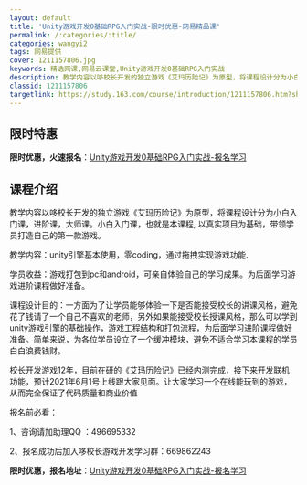 ```yaml
---
layout: default
title: 'Unity游戏开发0基础RPG入门实战-限时优惠-网易精品课'
permalink: /:categories/:title/
categories: wangyi2
tags: 网易提供
cover: 1211157806.jpg
keywords: 精选网课,网易云课堂,Unity游戏开发0基础RPG入门实战
description: 教学内容以哆校长开发的独立游戏《艾玛历险记》为原型，将课程设计分为小白入门课，进阶课，大师课。小白入门课，也就是本课程,
classid: 1211157806
targetlink: https://study.163.com/course/introduction/1211157806.htm?share=1&shareId=1025206652&utm_campaign=share&utm_medium=iphoneShare&utm_source=&utm_u=1025206652
---
```


## 限时特惠

**限时优惠，火速报名**：[Unity游戏开发0基础RPG入门实战-报名学习](https://study.163.com/course/introduction/1211157806.htm?share=1&shareId=1025206652&utm_campaign=share&utm_medium=iphoneShare&utm_source=&utm_u=1025206652)

## 课程介绍

教学内容以哆校长开发的独立游戏《艾玛历险记》为原型，将课程设计分为小白入门课，进阶课，大师课。小白入门课，也就是本课程, 以真实项目为基础，带领学员打造自己的第一款游戏。

教学内容：unity引擎基本使用，零coding，通过拖拽实现游戏功能.

学员收益：游戏打包到pc和android，可亲自体验自己的学习成果。为后面学习游戏进阶课程做好准备。



课程设计目的：一方面为了让学员能够体验一下是否能接受校长的讲课风格，避免花了钱请了一个自己不喜欢的老师，另外如果能接受校长授课风格，那么可以学到unity游戏引擎的基础操作，游戏工程结构和打包流程，为后面学习进阶课程做好准备。简单来说，为各位学员设立了一个缓冲模块，避免不适合学习本课程的学员白白浪费钱财。

校长开发游戏12年，目前在研的《艾玛历险记》已经内测完成，接下来开发联机功能，预计2021年6月1号上线跟大家见面。让大家学习一个在线能玩到的游戏，从而完全保证了代码质量和商业价值



报名前必看：

1、咨询请加助理QQ ：496695332

2、报名成功后加入哆校长游戏开发学习群：669862243

**限时优惠，报名地址**：[Unity游戏开发0基础RPG入门实战-报名学习](https://study.163.com/course/introduction/1211157806.htm?share=1&shareId=1025206652&utm_campaign=share&utm_medium=iphoneShare&utm_source=&utm_u=1025206652)

